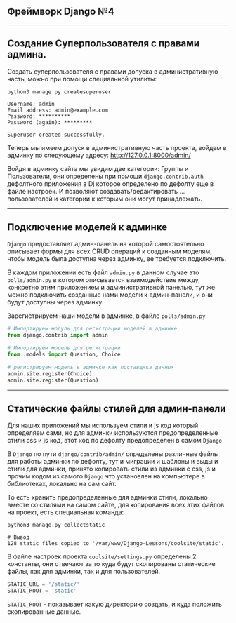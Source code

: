 Фреймворк Django №4
---
---

Создание Суперпользователя с правами админа.
---
Создать суперпользователя с правами допуска в административную часть,
можно при помощи специальной утилиты:

```
python3 manage.py createsuperuser

Username: admin
Email address: admin@example.com
Password: **********
Password (again): *********

Superuser created successfully.
```

Теперь мы имеем допуск в административную часть проекта, войдем в админку
по следующему адресу: http://127.0.0.1:8000/admin/

Войдя в админку сайта мы увидим две категории: Группы и Пользователи,
они определены при помощи `django.contrib.auth` дефолтного приложения в Dj
которое определено по дефолту еще в файле настроек.
И позволяют создавать/редактировать ... пользователей и категории к которым 
они могут принадлежать.

---

Подключение моделей к админке
---

`Django` предоставляет админ-панель на которой самостоятельно описывает формы
для всех CRUD операций к созданным моделям, чтобы модель была доступна 
через админку, ее требуется подключить.

В каждом приложении есть файл `admin.py` в данном случае это `polls/admin.py`
в котором описывается взаимодействие между, конкретно этим приложением и
административной панелью, тут же можно подключить созданные нами модели к 
админ-панели, и они будут доступны через админку.

Зарегистрируем наши модели в админке, в файле `polls/admin.py`
```python
# Импортируем модуль для регистрации моделей в админке
from django.contrib import admin

# Импортируем модель для регистрации
from .models import Question, Choice

# регистрируем модель в админке как поставщика данных
admin.site.register(Choice)
admin.site.register(Question)
```

---

Статические файлы стилей для админ-панели
---

Для наших приложений мы используем стили и js код который определяем сами,
но для админки используются предопределенные стили css и js код, этот код 
по дефолту предопределен в самом `Django` 

В `Django` по пути `django/contrib/admin/` определены различные файлы для 
работы админки по дефолту, тут и миграции и шаблоны и выды и стили для
админки, принято копировать стили из админки с css, js и прочим кодом
из самого `Django` что установлен на компьютере в библиотеках, локально
на сам сайт.

То есть хранить предопределенные для админки стили, локально вместе со
стилями на самом сайте, для копирования всех этих файлов на проект, есть 
специальная команда:

```
python3 manage.py collectstatic

# Вывод
128 static files copied to '/var/www/Django-Lessons/coolsite/static'.
```

В файле настроек проекта `coolsite/settings.py` определены 2 константы,
они отвечают за то куда будут скопированы статические файлы, как для 
админки, так и для пользователей.

```python
STATIC_URL = '/static/'
STATIC_ROOT = 'static'
```

`STATIC_ROOT` - показывает какую директорию создать, и куда положить
скопированные данные.












